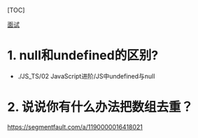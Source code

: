[TOC]

[面试](https://cchroot.github.io/interview/pages/interview%20questions/js%E5%9F%BA%E7%A1%80%E9%9D%A2%E8%AF%95%E9%A2%98.html)

# 1. null和undefined的区别?

* ./JS_TS/02 JavaScript进阶/JS中undefined与null



# 2. 说说你有什么办法把数组去重？

https://segmentfault.com/a/1190000016418021

